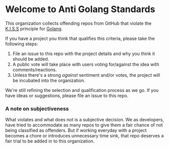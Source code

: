 # Welcome to Anti Golang Standards

This organization collects offending repos from GitHub that violate the [K.I.S.S](https://en.wikipedia.org/wiki/KISS_principle) principle for [Golang](https://golang.org/doc/faq#Why_doesnt_Go_have_feature_X).

If you have a project you think that qualifies this criteria, please take the following steps:
1. File an issue to this repo with the project details and why you think it should be added.
2. A public vote will take place with users voting for/against the idea with comments/reactions.
3. Unless there's a strong _against_ sentiment and/or votes, the project will be incubated into the organization.

We're still refining the selection and qualification process as we go. If you have ideas or suggestions, please file an issue to this repo.

### A note on subjectiveness
What violates and what does not is a subjective decision. We as developers, have tried to accommodate as many repos to give them a fair chance of not being classified as offenders. But if working everyday with a project becomes a chore or introduces unnecessary time sink, that repo deserves a fair trial to be added in to this organization. 
